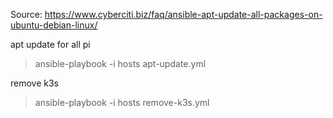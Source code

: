 Source: https://www.cyberciti.biz/faq/ansible-apt-update-all-packages-on-ubuntu-debian-linux/

apt update for all pi
> ansible-playbook -i hosts apt-update.yml

remove k3s
> ansible-playbook -i hosts remove-k3s.yml
